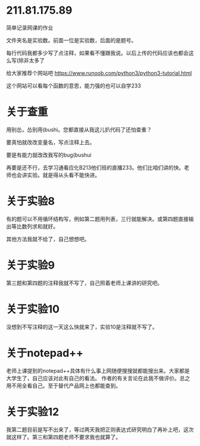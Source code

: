 # 211.81.175.89
简单记录网课的作业

文件夹名是实验数。前面一位是实验数，后面的是题号。

每行代码我都多少写了点注释，如果看不懂跟我说。以后上传的代码应该也都会这么写(除非太多了

给大家推荐个网站吧
https://www.runoob.com/python3/python3-tutorial.html

这个网站可以看每个函数的意思，能力强的也可以自学233

# 关于查重
用别怂，怂别用(bushi。您都直接从我这儿扒代码了还怕查重？

要真怕就改改变量名，写点注释上去。

要是有能力就改改我写的bug(bushui

再要是还不行，去学习通看应化B213他们班的直播233。他们比咱们讲的快。老师也会讲实验。就是得从头看不能快进。

# 关于实验8
有的题可以不用循环结构写，例如第二题用列表，三行就能解决。或第四题直接输出等比数列求和就好。

其他方法我就不给了，自己想想吧。

# 关于实验9
第三题和第四题的注释我就不写了，自己照着老师上课讲的研究吧。

# 关于实验10
没想到不写注释的这一天这么快就来了，实验10是注释就不写了。

# 关于notepad++
老师上课提到的notepad++具体有什么事上网随便搜搜就都能搜出来。大家都是大学生了，自己应该对此有自己的看法。
作者的有关言论在此我不做评价。总之用不用全看自己。至于替代产品网上也都能查到。

# 关于实验12
我第二题目前是写不出来了，等过两天我把正则表达式研究明白了再补上吧，这次就这样了。第三和第四题老师不要求我也就算了。

